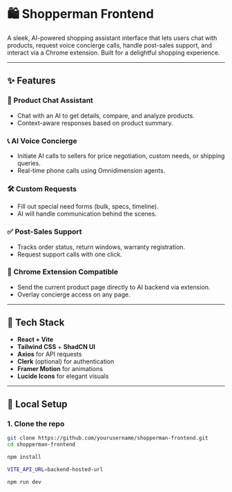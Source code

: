 # 🛍️ Shopperman Frontend

A sleek, AI-powered shopping assistant interface that lets users chat with products, request voice concierge calls, handle post-sales support, and interact via a Chrome extension. Built for a delightful shopping experience.

---

## ✨ Features

### 💬 Product Chat Assistant

- Chat with an AI to get details, compare, and analyze products.
- Context-aware responses based on product summary.

### 📞 AI Voice Concierge

- Initiate AI calls to sellers for price negotiation, custom needs, or shipping queries.
- Real-time phone calls using Omnidimension agents.

### 🛠️ Custom Requests

- Fill out special need forms (bulk, specs, timeline).
- AI will handle communication behind the scenes.

### ✅ Post-Sales Support

- Tracks order status, return windows, warranty registration.
- Request support calls with one click.

### 🧩 Chrome Extension Compatible

- Send the current product page directly to AI backend via extension.
- Overlay concierge access on any page.

---

## 🧰 Tech Stack

- **React + Vite**
- **Tailwind CSS** + **ShadCN UI**
- **Axios** for API requests
- **Clerk** (optional) for authentication
- **Framer Motion** for animations
- **Lucide Icons** for elegant visuals

---

## 🔧 Local Setup

### 1. Clone the repo

```bash
git clone https://github.com/yourusername/shopperman-frontend.git
cd shopperman-frontend

npm install

VITE_API_URL=backend-hosted-url

npm run dev
```
